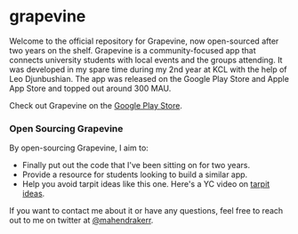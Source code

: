 # grapevine

Welcome to the official repository for Grapevine, now open-sourced after two years on the shelf. Grapevine is a community-focused app that connects university students with local events and the groups attending. It was developed in my spare time during my 2nd year at KCL with the help of Leo Djunbushian. The app was released on the Google Play Store and Apple App Store and topped out around 300 MAU.

Check out Grapevine on the [Google Play Store](https://play.google.com/store/apps/details?id=uk.co.grapevineapp.grapevine&hl=en&gl=US).

### Open Sourcing Grapevine

By open-sourcing Grapevine, I aim to:

- Finally put out the code that I've been sitting on for two years.
- Provide a resource for students looking to build a similar app.
- Help you avoid tarpit ideas like this one. Here's a YC video on [tarpit ideas](https://www.youtube.com/watch?v=GMIawSAygO4).

If you want to contact me about it or have any questions, feel free to reach out to me on twitter at [@mahendrakerr](https://twitter.com/mahendrakerr).
